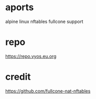 # aports

alpine linux  nftables fullcone support

# repo

https://repo.vyos.eu.org

# credit
https://github.com/fullcone-nat-nftables
